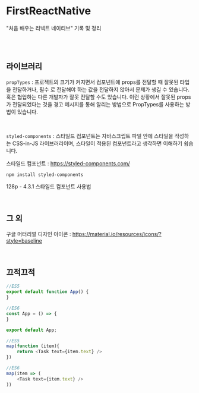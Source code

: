 # FirstReactNative

"처음 배우는 리넥트 네이티브" 기록 및 정리

<br><br>

## 라이브러리

`propTypes` : 프로젝트의 크기가 커지면서 컴포넌트에 props를 전달할 때 잘못된 타입을 전달하거나, 필수 로 전달해야 하는 값을 전달하지 않아서 문제가 생길 수 있습니다. 혹은 협업하는 다른 개발자가 잘못 전달할 수도 있습니다. 이런 상황에서 잘못된 props가 전달되었다는 것을 경고 메시지를 통해 알리는 방법으로 PropTypes를 사용하는 방법이 있습니다. 

<br>

`styled-components` : 스타일드 컴포넌트는 자바스크립트 파일 안에 스타일을 작성하는 CSS-in-JS 라이브러리이며, 스타일이 적용된 컴포넌트라고 생각하면 이해하기 쉽습니다.

스타일드 컴포넌트 : https://styled-components.com/

```
npm install styled-components
```

128p - 4.3.1 스타일드 컴포넌트 사용법

<br>

## 그 외

구글 머터리얼 디자인 아이콘 : https://material.io/resources/icons/?style=baseline

<br>

## 끄적끄적

 
```javascript
//ES5
export default function App() {
}

//ES6
const App = () => {
}

export default App;
```

```javascript
//ES5
map(function (item){
    return <Task text={item.text} />
})

//ES6
map(item => (
    <Task text={item.text} />
))
```